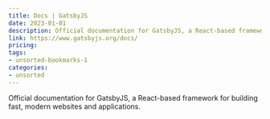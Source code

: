 ```yaml
---
title: Docs | GatsbyJS
date: 2023-01-01
description: Official documentation for GatsbyJS, a React-based framework for building fast, modern websites and applications.
link: https://www.gatsbyjs.org/docs/
pricing: 
tags: 
- unsorted-bookmarks-1 
categories: 
- unsorted 
---
```


Official documentation for GatsbyJS, a React-based framework for building fast, modern websites and applications.